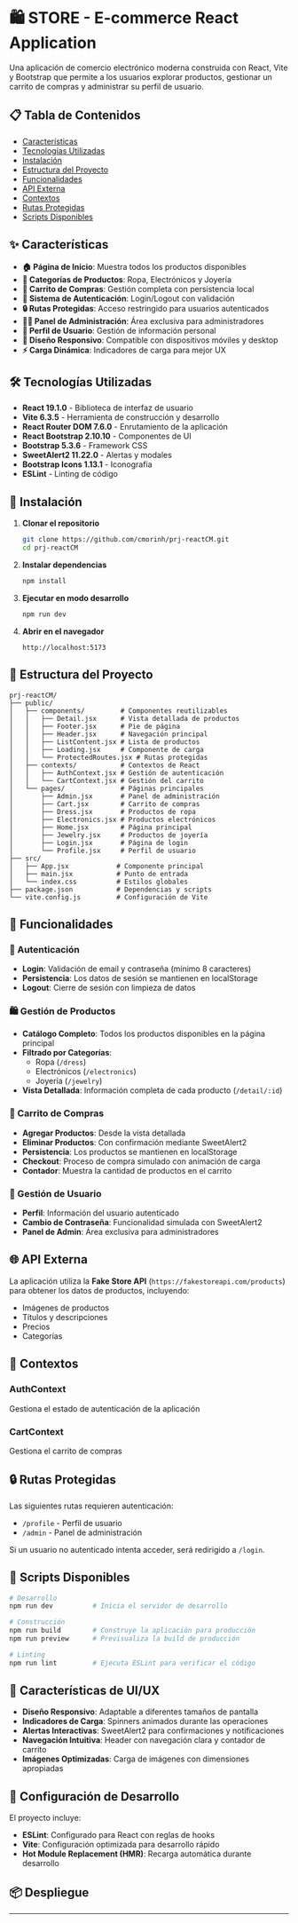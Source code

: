 # 🛍️ STORE - E-commerce React Application

Una aplicación de comercio electrónico moderna construida con React, Vite y Bootstrap que permite a los usuarios explorar productos, gestionar un carrito de compras y administrar su perfil de usuario.

## 📋 Tabla de Contenidos

- [Características](#-características)
- [Tecnologías Utilizadas](#-tecnologías-utilizadas)
- [Instalación](#-instalación)
- [Estructura del Proyecto](#-estructura-del-proyecto)
- [Funcionalidades](#-funcionalidades)
- [API Externa](#-api-externa)
- [Contextos](#-contextos)
- [Rutas Protegidas](#-rutas-protegidas)
- [Scripts Disponibles](#-scripts-disponibles)

## ✨ Características

- **🏠 Página de Inicio**: Muestra todos los productos disponibles
- **👕 Categorías de Productos**: Ropa, Electrónicos y Joyería
- **🛒 Carrito de Compras**: Gestión completa con persistencia local
- **👤 Sistema de Autenticación**: Login/Logout con validación
- **🔒 Rutas Protegidas**: Acceso restringido para usuarios autenticados
- **👨‍💼 Panel de Administración**: Área exclusiva para administradores
- **👤 Perfil de Usuario**: Gestión de información personal
- **📱 Diseño Responsivo**: Compatible con dispositivos móviles y desktop
- **⚡ Carga Dinámica**: Indicadores de carga para mejor UX

## 🛠️ Tecnologías Utilizadas

- **React 19.1.0** - Biblioteca de interfaz de usuario
- **Vite 6.3.5** - Herramienta de construcción y desarrollo
- **React Router DOM 7.6.0** - Enrutamiento de la aplicación
- **React Bootstrap 2.10.10** - Componentes de UI
- **Bootstrap 5.3.6** - Framework CSS
- **SweetAlert2 11.22.0** - Alertas y modales
- **Bootstrap Icons 1.13.1** - Iconografía
- **ESLint** - Linting de código

## 🚀 Instalación

1. **Clonar el repositorio**
   ```bash
   git clone https://github.com/cmorinh/prj-reactCM.git
   cd prj-reactCM
   ```

2. **Instalar dependencias**
   ```bash
   npm install
   ```

3. **Ejecutar en modo desarrollo**
   ```bash
   npm run dev
   ```

4. **Abrir en el navegador**
   ```
   http://localhost:5173
   ```

## 📁 Estructura del Proyecto

```
prj-reactCM/
├── public/
│   ├── components/         # Componentes reutilizables
│   │   ├── Detail.jsx      # Vista detallada de productos
│   │   ├── Footer.jsx      # Pie de página
│   │   ├── Header.jsx      # Navegación principal
│   │   ├── ListContent.jsx # Lista de productos
│   │   ├── Loading.jsx     # Componente de carga
│   │   └── ProtectedRoutes.jsx # Rutas protegidas
│   ├── contexts/           # Contextos de React
│   │   ├── AuthContext.jsx # Gestión de autenticación
│   │   └── CartContext.jsx # Gestión del carrito
│   └── pages/              # Páginas principales
│       ├── Admin.jsx       # Panel de administración
│       ├── Cart.jsx        # Carrito de compras
│       ├── Dress.jsx       # Productos de ropa
│       ├── Electronics.jsx # Productos electrónicos
│       ├── Home.jsx        # Página principal
│       ├── Jewelry.jsx     # Productos de joyería
│       ├── Login.jsx       # Página de login
│       └── Profile.jsx     # Perfil de usuario
├── src/
│   ├── App.jsx            # Componente principal
│   ├── main.jsx           # Punto de entrada
│   └── index.css          # Estilos globales
├── package.json           # Dependencias y scripts
└── vite.config.js         # Configuración de Vite
```

## 🎯 Funcionalidades

### 🔐 Autenticación
- **Login**: Validación de email y contraseña (mínimo 8 caracteres)
- **Persistencia**: Los datos de sesión se mantienen en localStorage
- **Logout**: Cierre de sesión con limpieza de datos

### 🛍️ Gestión de Productos
- **Catálogo Completo**: Todos los productos disponibles en la página principal
- **Filtrado por Categorías**: 
  - Ropa (`/dress`)
  - Electrónicos (`/electronics`)
  - Joyería (`/jewelry`)
- **Vista Detallada**: Información completa de cada producto (`/detail/:id`)

### 🛒 Carrito de Compras
- **Agregar Productos**: Desde la vista detallada
- **Eliminar Productos**: Con confirmación mediante SweetAlert2
- **Persistencia**: Los productos se mantienen en localStorage
- **Checkout**: Proceso de compra simulado con animación de carga
- **Contador**: Muestra la cantidad de productos en el carrito

### 👤 Gestión de Usuario
- **Perfil**: Información del usuario autenticado
- **Cambio de Contraseña**: Funcionalidad simulada con SweetAlert2
- **Panel de Admin**: Área exclusiva para administradores

## 🌐 API Externa

La aplicación utiliza la **Fake Store API** (`https://fakestoreapi.com/products`) para obtener los datos de productos, incluyendo:
- Imágenes de productos
- Títulos y descripciones
- Precios
- Categorías

## 🔄 Contextos

### AuthContext
Gestiona el estado de autenticación de la aplicación

### CartContext
Gestiona el carrito de compras

## 🔒 Rutas Protegidas

Las siguientes rutas requieren autenticación:
- `/profile` - Perfil de usuario
- `/admin` - Panel de administración

Si un usuario no autenticado intenta acceder, será redirigido a `/login`.

## 📜 Scripts Disponibles

```bash
# Desarrollo
npm run dev          # Inicia el servidor de desarrollo

# Construcción
npm run build        # Construye la aplicación para producción
npm run preview      # Previsualiza la build de producción

# Linting
npm run lint         # Ejecuta ESLint para verificar el código
```

## 🎨 Características de UI/UX

- **Diseño Responsivo**: Adaptable a diferentes tamaños de pantalla
- **Indicadores de Carga**: Spinners animados durante las operaciones
- **Alertas Interactivas**: SweetAlert2 para confirmaciones y notificaciones
- **Navegación Intuitiva**: Header con navegación clara y contador de carrito
- **Imágenes Optimizadas**: Carga de imágenes con dimensiones apropiadas

## 🔧 Configuración de Desarrollo

El proyecto incluye:
- **ESLint**: Configurado para React con reglas de hooks
- **Vite**: Configuración optimizada para desarrollo rápido
- **Hot Module Replacement (HMR)**: Recarga automática durante desarrollo

## 📦 Despliegue


---


